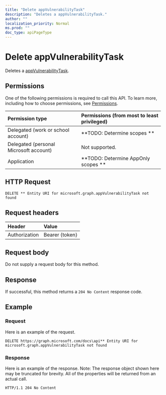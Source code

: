 ```yaml
---
title: "Delete appVulnerabilityTask"
description: "Deletes a appVulnerabilityTask."
author: ""
localization_priority: Normal
ms.prod: ""
doc_type: apiPageType
---
```


# Delete appVulnerabilityTask

Deletes a [appVulnerabilityTask](../resources/appvulnerabilitytask.md).

## Permissions
One of the following permissions is required to call this API. To learn more, including how to choose permissions, see [Permissions](/concepts/permissions-reference.md).

|Permission type|Permissions (from most to least privileged)|
|:---|:---|
|Delegated (work or school account)|**TODO: Determine scopes **|
|Delegated (personal Microsoft account)|Not supported.|
|Application|**TODO: Determine AppOnly scopes **|

## HTTP Request
<!-- {
  "blockType": "ignored"
}
-->
``` http
DELETE ** Entity URI for microsoft.graph.appVulnerabilityTask not found
```

## Request headers
|Header|Value|
|:---|:---|
|Authorization|Bearer {token}|

## Request body
Do not supply a request body for this method.

## Response
If successful, this method returns a `204 No Content` response code.

## Example

### Request
Here is an example of the request.
<!-- {
  "blockType": "request",
  "name": "delete_appvulnerabilitytask"
}
-->
``` http
DELETE https://graph.microsoft.com/docs\api** Entity URI for microsoft.graph.appVulnerabilityTask not found
```

### Response
Here is an example of the response. Note: The response object shown here may be truncated for brevity. All of the properties will be returned from an actual call.
<!-- {
  "blockType": "response",
  "truncated": true
}
-->
``` http
HTTP/1.1 204 No Content
```

